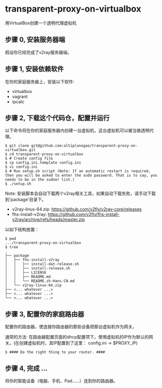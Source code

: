 # transparent-proxy-on-virtualbox

用VirtualBox创建一个透明代理虚拟机

<!-- https://guide.v2fly.org/en_US/app/transparent_proxy.html#pros -->

## 步骤 0, 安装服务器端

假设你已经完成了v2ray服务器端。

## 步骤 1, 安装依赖软件

在你的家庭服务器上，安装以下软件:

* virtualbox
* vagrant
* ipcalc

## 步骤 2, 下载这个代码仓，配置并运行

以下命令将在你的家庭服务器内创建一台虚拟机，这台虚拟机可以被当做透明代理。

``` shell
$ git clone git@github.com:altiplanogao/transparent-proxy-on-virtualbox.git
$ cd transparent-proxy-on-virtualbox
$ # Create config file
$ cp config.ini.template config.ini
$ vi config.ini
$ # Run setup.sh script (Note: If an automatic restart is required, then you will be asked to enter the sudo password. That is to say, you needs to be in the sudoer list.)
$ ./setup.sh
```

Note: 安装脚本会自动下载两个v2ray相关工具，如果自动下载失败，请手动下载到'package'目录下。
* v2ray-linux-64.zip: https://github.com/v2fly/v2ray-core/releases
* fhs-install-v2ray: https://github.com/v2fly/fhs-install-v2ray/archive/refs/heads/master.zip


以如下结构放置：
```
$ pwd
.../transparent-proxy-on-virtualbox
$ tree
.
├── package
│   ├── fhs-install-v2ray
│   │   ├── install-dat-release.sh
│   │   ├── install-release.sh
│   │   ├── LICENSE
│   │   ├── README.md
│   │   └── README.zh-Hans-CN.md
│   └── v2ray-linux-64.zip
├── <... whatever ...>
├── <... whatever ...>
└── <... whatever ...>
```

## 步骤 3, 配置你的家庭路由器

配置你的路由器，使连接你路由器的那些设备把那台虚拟机作为网关。

通常的方法: 在路由器配置页面的dhcp配置项下，使用虚拟机的IP作为默认的网关。(在创建虚拟机时，其IP配置到了这里： config.ini -> $PROXY_IP)
```
$ #### Do the right thing to your router. ####
```

## 步骤 4, 完成 ...
将你的智能设备（电脑、手机、Pad……）连到你的路由器。

